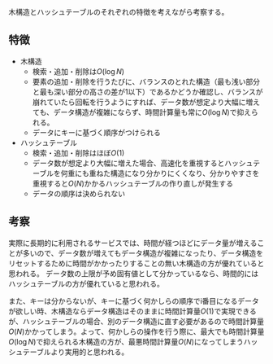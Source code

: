 木構造とハッシュテーブルのそれぞれの特徴を考えながら考察する。

## 特徴

- 木構造
  - 検索・追加・削除は$O(\log N)$
  - 要素の追加・削除を行うたびに、バランスのとれた構造（最も浅い部分と最も深い部分の高さの差が1以下）であるかどうか確認し、バランスが崩れていたら回転を行うようにすれば、データ数が想定より大幅に増えても、データ構造が複雑にならず、時間計算量も常に$O(\log N)$で抑えられる。
  - データにキーに基づく順序がつけられる
- ハッシュテーブル
  - 検索・追加・削除はほぼ$O(1)$
  - データ数が想定より大幅に増えた場合、高速化を重視するとハッシュテーブルを何重にも重ねた構造になり分かりにくくなり、分かりやすさを重視すると$O(N)$かかるハッシュテーブルの作り直しが発生する
  - データの順序は決められない

## 考察

実際に長期的に利用されるサービスでは、時間が経つほどにデータ量が増えることが多いので、データ数が増えてもデータ構造が複雑になったり、データ構造をリセットするために時間がかかったりすることの無い木構造の方が優れていると思われる。
データ数の上限が予め固有値として分かっているなら、時間的にはハッシュテーブルの方が優れていると思われる。

また、キーは分からないが、キーに基づく何かしらの順序でi番目になるデータが欲しい時、木構造ならデータ構造はそのままに時間計算量$O(1)$で実現できるが、ハッシュテーブルの場合、別のデータ構造に直す必要があるので時間計算量$O(N)$かかってしまう。よって、何かしらの操作を行う際に、最大でも時間計算量$O(\log N)$で抑えられる木構造の方が、最悪時間計算量$O(N)$になってしまうハッシュテーブルより実用的と思われる。

